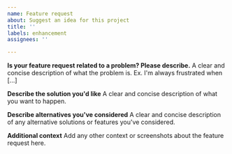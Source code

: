 ```yaml
---
name: Feature request
about: Suggest an idea for this project
title: ''
labels: enhancement
assignees: ''

---
```


<!--
# RULES:

* **ENGLISH ONLY** - this issue tracker is English-only. Please respect the people who take time to help you with your problems.
* Search existing issues first: https://github.com/rawiriblundell/sh_libpath/issues
-->

**Is your feature request related to a problem? Please describe.**
A clear and concise description of what the problem is. Ex. I'm always frustrated when [...]

**Describe the solution you'd like**
A clear and concise description of what you want to happen.

**Describe alternatives you've considered**
A clear and concise description of any alternative solutions or features you've considered.

**Additional context**
Add any other context or screenshots about the feature request here.

